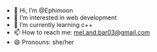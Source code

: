 - 👋 Hi, I’m @Ephimoon
- 👀 I’m interested in web development
- 🌱 I’m currently learning c++
- 📫 How to reach me: mel.and.bar03@gmail.com
- 😄 Pronouns: she/her

<!---
Ephimoon/Ephimoon is a ✨ special ✨ repository because its `README.md` (this file) appears on your GitHub profile.
You can click the Preview link to take a look at your changes.
--->
